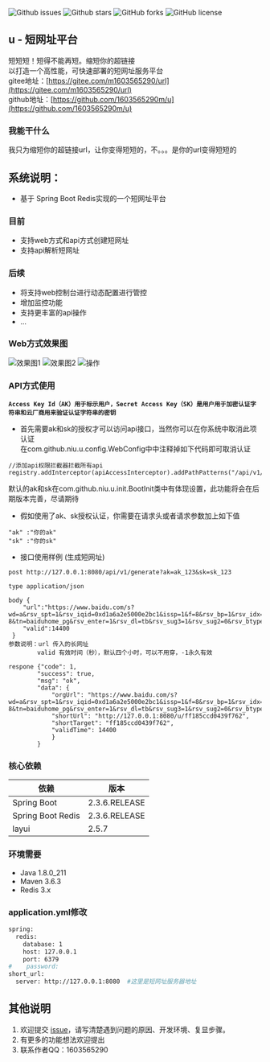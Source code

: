 ![Github issues](https://img.shields.io/github/issues/1603565290m/u)
![Github stars](https://img.shields.io/github/stars/1603565290m/u)
![GitHub forks](https://img.shields.io/github/forks/1603565290m/u)
![GitHub license](https://img.shields.io/github/license/1603565290m/u)

## u - 短网址平台
短短短！短得不能再短。缩短你的超链接<br>
以打造一个高性能，可快速部署的短网址服务平台<br>
gitee地址：[https://gitee.com/m1603565290/url](https://gitee.com/m1603565290/url) <br>
github地址：[https://github.com/1603565290m/u](https://github.com/1603565290m/u)

### 我能干什么
我只为缩短你的超链接url，让你变得短短的，不。。。是你的url变得短短的
## 系统说明：
- 基于 Spring Boot Redis实现的一个短网址平台
### 目前
- 支持web方式和api方式创建短网址
- 支持api解析短网址
### 后续
- 将支持web控制台进行动态配置进行管控
- 增加监控功能
- 支持更丰富的api操作
- ...
### Web方式效果图
![效果图1](https://niu-github.oss-cn-beijing.aliyuncs.com/u/demo_1.png)
![效果图2](https://niu-github.oss-cn-beijing.aliyuncs.com/u/demo_2.png)
 ![操作](
https://niu-github.oss-cn-beijing.aliyuncs.com/u/opt.gif)
  
### API方式使用
 **`Access Key Id（AK）用于标示用户，Secret Access Key（SK）是用户用于加密认证字符串和云厂商用来验证认证字符串的密钥`**<br>
- 首先需要ak和sk的授权才可以访问api接口，当然你可以在你系统中取消此项认证<br>
在com.github.niu.u.config.WebConfig中中注释掉如下代码即可取消认证<br>
```
//添加api权限拦截器拦截所有api
registry.addInterceptor(apiAccessInterceptor).addPathPatterns("/api/v1/**");
```
默认的ak和sk在com.github.niu.u.init.BootInit类中有体现设置，此功能将会在后期版本完善，尽请期待
- 假如使用了ak、sk授权认证，你需要在请求头或者请求参数加上如下值
```
"ak" :"你的ak"
"sk" :"你的sk"
```
- 接口使用样例 (生成短网址)
```
post http://127.0.0.1:8080/api/v1/generate?ak=ak_123&sk=sk_123

type application/json

body {
    "url":"https://www.baidu.com/s?wd=a&rsv_spt=1&rsv_iqid=0xd1a6a2e5000e2bc1&issp=1&f=8&rsv_bp=1&rsv_idx=2&ie=utf-8&tn=baiduhome_pg&rsv_enter=1&rsv_dl=tb&rsv_sug3=1&rsv_sug2=0&rsv_btype=i&inputT=509&rsv_sug4=509",
    "valid":14400
 }
参数说明：url 传入的长网址
        valid 有效时间（秒），默认四个小时，可以不用穿，-1永久有效

respone {"code": 1,
        "success": true,
        "msg": "ok",
        "data": {
        	"orgUrl": "https://www.baidu.com/s?wd=a&rsv_spt=1&rsv_iqid=0xd1a6a2e5000e2bc1&issp=1&f=8&rsv_bp=1&rsv_idx=2&ie=utf-8&tn=baiduhome_pg&rsv_enter=1&rsv_dl=tb&rsv_sug3=1&rsv_sug2=0&rsv_btype=i&inputT=509&rsv_sug4=509",
        	"shortUrl": "http://127.0.0.1:8080/u/ff185ccd0439f762",
        	"shortTarget": "ff185ccd0439f762",
        	"validTime": 14400
        	}
        }
```

  
### 核心依赖
  
  | 依赖                   | 版本          |
  | ---------------------- | ------------- |
  | Spring Boot            | 2.3.6.RELEASE |
  | Spring Boot Redis      | 2.3.6.RELEASE  |
  | layui                  | 2.5.7        |

###  环境需要
- Java 1.8.0_211
- Maven 3.6.3
- Redis  3.x

### application.yml修改
```bash
spring:
  redis:
    database: 1
    host: 127.0.0.1
    port: 6379
#    password:
short_url:
  server: http://127.0.0.1:8080  #这里是短网址服务器地址
```


## 其他说明


1. 欢迎提交 [issue](https://github.com/1603565290m/u/issues)，请写清楚遇到问题的原因、开发环境、复显步骤。
2. 有更多的功能想法欢迎提出
3. 联系作者QQ：1603565290

